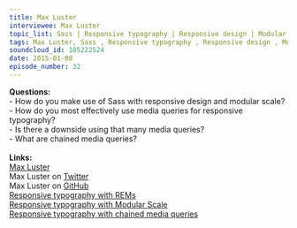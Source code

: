 ```yaml
--- 
title: Max Luster
interviewee: Max Luster
topic_list: Sass | Responsive typography | Responsive design | Modular scale | Chained media queries
tags: Max Luster, Sass , Responsive typography , Responsive design , Modular scale , Chained media queries
soundcloud_id: 185222524
date: 2015-01-08
episode_number: 32
---
```

 
<p class="show_notes_display"><b>Questions:</b><br>- How do you make use of Sass with responsive design and modular scale?<br>- How do you most effectively use media queries for responsive typography?<br>- Is there a downside using that many media queries?<br>- What are chained media queries?<br><br><b>Links:</b><br><a rel="nofollow" target="_blank" href="http://www.maxluster.com/">Max Luster</a><br>Max Luster on <a rel="nofollow" target="_blank" href="https://twitter.com/maxluster">Twitter</a><br>Max Luster on <a rel="nofollow" target="_blank" href="https://github.com/maxluster">GitHub</a><br><a rel="nofollow" target="_blank" href="https://bugsnag.com/blog/responsive-typography-with-rems">Responsive typography with REMs</a><br><a rel="nofollow" target="_blank" href="https://bugsnag.com/blog/responsive-typography-with-modular-scale">Responsive typography with Modular Scale</a><br><a rel="nofollow" target="_blank" href="https://bugsnag.com/blog/responsive-typography-with-chained-media-queries">Responsive typography with chained media queries</a><br><br></p>
